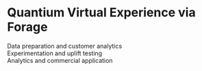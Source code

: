 # Quantium Virtual Experience via Forage
Data preparation and customer analytics</br>
Experimentation and uplift testing</br>
Analytics and commercial application</br>
